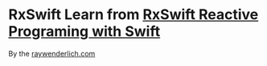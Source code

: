 # RxSwift Learn from [RxSwift Reactive Programing with Swift](https://store.raywenderlich.com/products/rxswift?_ga=2.88389919.581956733.1496733313-1517119111.1488465207)

By the [raywenderlich.com](https://www.raywenderlich.com/)
